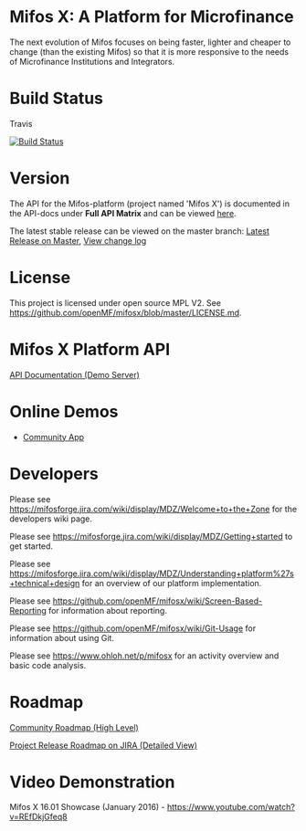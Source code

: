 Mifos X: A Platform for Microfinance
======

The next evolution of Mifos focuses on being faster, lighter and cheaper to change (than the existing Mifos) so that it is more responsive to the needs of Microfinance Institutions and Integrators.

Build Status
============

Travis

[![Build
Status](https://travis-ci.org/openMF/mifosx.png?branch=master)](https://travis-ci.org/openMF/mifosx)


Version
==========

The API for the Mifos-platform (project named 'Mifos X') is documented in the API-docs under <b>Full API Matrix</b> and can be viewed [here](https://demo.openmf.org/api-docs/apiLive.htm "API Documentation").

The latest stable release can be viewed on the master branch: [Latest Release on Master](https://github.com/openMF/mifosx/tree/master "Latest Release"), [View change log](https://github.com/openMF/mifosx/blob/master/CHANGELOG.md "Latest release change log")

License
=============

This project is licensed under open source MPL V2. See <https://github.com/openMF/mifosx/blob/master/LICENSE.md>.

Mifos X Platform API
=====================

[API Documentation (Demo Server)](https://demo.openmf.org/api-docs/apiLive.htm "Mifos platform API")


Online Demos
=============================

* [Community App](https://demo.openmf.org "Reference Client App")

Developers
==========
Please see <https://mifosforge.jira.com/wiki/display/MDZ/Welcome+to+the+Zone> for the developers wiki page.

Please see <https://mifosforge.jira.com/wiki/display/MDZ/Getting+started> to get started.

Please see <https://mifosforge.jira.com/wiki/display/MDZ/Understanding+platform%27s+technical+design> for an overview of our platform implementation.

Please see <https://github.com/openMF/mifosx/wiki/Screen-Based-Reporting> for information about reporting.

Please see <https://github.com/openMF/mifosx/wiki/Git-Usage> for information about using Git.

Please see <https://www.ohloh.net/p/mifosx> for an activity overview and basic code analysis.

Roadmap
==============

[Community Roadmap (High Level)](http://goo.gl/IXS9Q "Community Roadmap (High Level)")

[Project Release Roadmap on JIRA (Detailed View)](https://mifosforge.jira.com/browse/MIFOSX#selectedTab=com.atlassian.jira.plugin.system.project%3Aroadmap-panel "Project Release Roadmap on JIRA (Detailed View)")

Video Demonstration
===============

Mifos X 16.01 Showcase (January 2016) - <https://www.youtube.com/watch?v=REfDkjGfeq8>